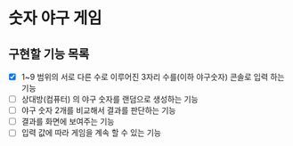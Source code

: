 # 숫자 야구 게임
## 구현할 기능 목록
-[x] 1~9 범위의 서로 다른 수로 이루어진 3자리 수를(이하 야구숫자) 콘솔로 입력 하는 기능
-[ ] 상대방(컴퓨터) 의 야구 숫자를 랜덤으로 생성하는 기능
-[ ] 야구 숫자 2개를 비교해서 결과를 판단하는 기능
-[ ] 결과를 화면에 보여주는 기능
-[ ] 입력 값에 따라 게임을 계속 할 수 있는 기능
